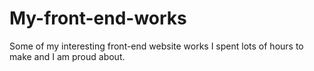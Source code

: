 # My-front-end-works
Some of my interesting front-end website works I spent lots of hours to make and I am proud about.
